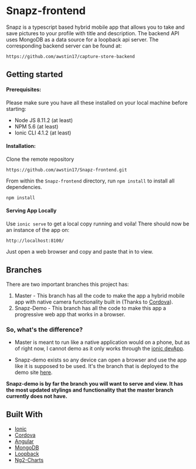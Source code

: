 # Snapz-frontend
Snapz is a typescript based hybrid mobile app that allows you to take and save pictures to your profile with title and description. The backend API uses MongoDB as a data source for a loopback api server. The corresponding backend server can be found at: 

```
https://github.com/awstin17/capture-store-backend
```

Getting started
----------------------------------

#### Prerequisites: 

Please make sure you have all these installed on your local machine before starting:

* Node JS 8.11.2 (at least)
* NPM 5.6 (at least)
* Ionic CLI 4.1.2 (at least)

#### Installation:

Clone the remote repository

```
https://github.com/awstin17/Snapz-frontend.git
```

From within the `Snapz-frontend` directory, run `npm install` to install all dependencies.

```
npm install
```

#### Serving App Locally

Use `ionic serve` to get a local copy running
and voila! There should now be an instance of the app on:

```
http://localhost:8100/
```
Just open a web browser and copy and paste that in to view.

## Branches

There are two important branches this project has:

1) Master - This branch has all the code to make the app a hybrid mobile app with native camera functionality built in (Thanks to [Cordova](https://cordova.apache.org/)).
2) Snapz-Demo - This branch has all the code to make this app a progressive web app that works in a browser.

### So, what's the difference?

- Master is meant to run like a native application would on a phone, but as of right now, I cannot demo as it only works through the [ionic devApp](https://ionicframework.com/docs/appflow/devapp/). 

- Snapz-demo exists so any device can open a browser and use the app like it is supposed to be used. It's the branch that is deployed to the demo site [here](https://snapz-demo.firebaseapp.com/).

**Snapz-demo is by far the branch you will want to serve and view. It has the most updated stylings and functionality that the master branch currently does not have.**

## Built With

* [Ionic](https://ionicframework.com/)
* [Cordova](https://cordova.apache.org/)
* [Angular](https://angular.io/)
* [MongoDB](https://www.mongodb.com/)
* [Loopback](http://loopback.io/)
* [Ng2-Charts](https://valor-software.com/ng2-charts/)
